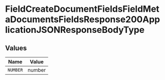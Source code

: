 # FieldCreateDocumentFieldsFieldMetaDocumentsFieldsResponse200ApplicationJSONResponseBodyType


## Values

| Name     | Value    |
| -------- | -------- |
| `NUMBER` | number   |